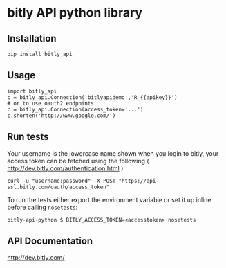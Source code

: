 bitly API python library
========================

## Installation

    pip install bitly_api

## Usage

    import bitly_api
    c = bitly_api.Connection('bitlyapidemo','R_{{apikey}}')
    # or to use oauth2 endpoints
    c = bitly_api.Connection(access_token='...')
    c.shorten('http://www.google.com/')


## Run tests

Your username is the lowercase name shown when you login to bitly, your access token can be fetched using the following ( http://dev.bitly.com/authentication.html ):

    curl -u "username:password" -X POST "https://api-ssl.bitly.com/oauth/access_token"

To run the tests either export the environment variable or set it up inline before calling `nosetests`:

    bitly-api-python $ BITLY_ACCESS_TOKEN=<accesstoken> nosetests

## API Documentation

http://dev.bitly.com/
